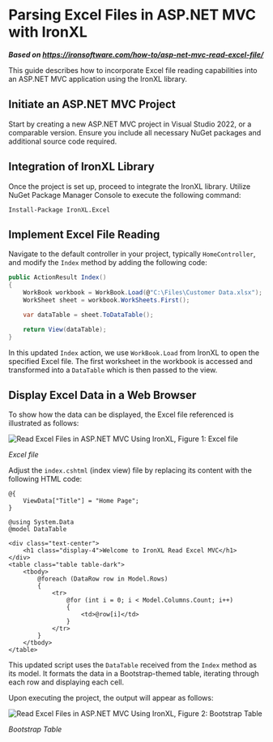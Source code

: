 # Parsing Excel Files in ASP.NET MVC with IronXL

***Based on <https://ironsoftware.com/how-to/asp-net-mvc-read-excel-file/>***


This guide describes how to incorporate Excel file reading capabilities into an ASP.NET MVC application using the IronXL library.

## Initiate an ASP.NET MVC Project

Start by creating a new ASP.NET MVC project in Visual Studio 2022, or a comparable version. Ensure you include all necessary NuGet packages and additional source code required.

## Integration of IronXL Library

Once the project is set up, proceed to integrate the IronXL library. Utilize NuGet Package Manager Console to execute the following command:

```shell
Install-Package IronXL.Excel
```

## Implement Excel File Reading

Navigate to the default controller in your project, typically `HomeController`, and modify the `Index` method by adding the following code:

```cs
public ActionResult Index()
{
    WorkBook workbook = WorkBook.Load(@"C:\Files\Customer Data.xlsx");
    WorkSheet sheet = workbook.WorkSheets.First();

    var dataTable = sheet.ToDataTable();

    return View(dataTable);
}
```

In this updated `Index` action, we use `WorkBook.Load` from IronXL to open the specified Excel file. The first worksheet in the workbook is accessed and transformed into a `DataTable` which is then passed to the view.

## Display Excel Data in a Web Browser

To show how the data can be displayed, the Excel file referenced is illustrated as follows:

<div class="content-img-align-center">
    <div class="center-image-wrapper">
        <img src="https://ironsoftware.com/img/tutorials/asp-net-mvc-read-excel-file/asp-net-mvc-read-excel-file-1.webp" alt="Read Excel Files in ASP.NET MVC Using IronXL, Figure 1: Excel file" class="img-responsive add-shadow">
        <p><em>Excel file</em></p>
    </div>
</div>

Adjust the `index.cshtml` (index view) file by replacing its content with the following HTML code:

```cshtml
@{
    ViewData["Title"] = "Home Page";
}

@using System.Data
@model DataTable

<div class="text-center">
    <h1 class="display-4">Welcome to IronXL Read Excel MVC</h1>
</div>
<table class="table table-dark">
    <tbody>
        @foreach (DataRow row in Model.Rows)
        {
            <tr>
                @for (int i = 0; i < Model.Columns.Count; i++)
                {
                    <td>@row[i]</td>
                }
            </tr>
        }
    </tbody>
</table>
```

This updated script uses the `DataTable` received from the `Index` method as its model. It formats the data in a Bootstrap-themed table, iterating through each row and displaying each cell.

Upon executing the project, the output will appear as follows:

<div class="content-img-align-center">
    <div class="center-image-wrapper">
        <img src="https://ironsoftware.com/img/tutorials/asp-net-mvc-read-excel-file/asp-net-mvc-read-excel-file-2.webp" alt="Read Excel Files in ASP.NET MVC Using IronXL, Figure 2: Bootstrap Table" class="img-responsive add-shadow">
        <p><em>Bootstrap Table</em></p>
    </div>
</div>